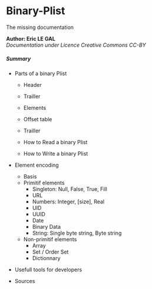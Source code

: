 # Binary-Plist
The missing documentation



**Author: Eric LE GAL**  
_Documentation under Licence Creative Commons CC-BY_


##### Summary

* Parts of a binary Plist
  * Header
  * Trailler
  * Elements
  * Offset table
  * Trailler  

  * How to Read a binary Plist 
  * How to Write a binary Plist 

* Element encoding
  * Basis
  * Primitif elements
    * Singleton: Null, False, True, Fill
    * URL
    * Numbers: Integer, [size], Real
    * UID
    * UUID
    * Date
    * Binary Data
    * String: Single byte string, Byte string
  * Non-primitif elements
    * Array
    * Set / Order Set
    * Dictionnary
  
* Usefull tools for developers
* Sources

   
